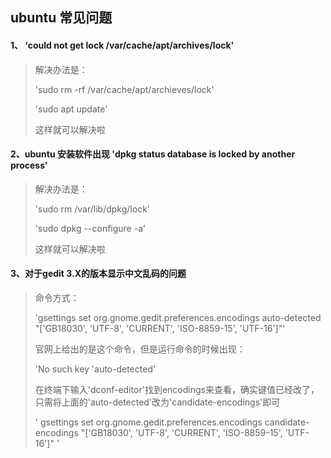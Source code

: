 ## ubuntu 常见问题

####  1、 ‘could not get lock /var/cache/apt/archives/lock'

> 解决办法是：
>
> 'sudo rm -rf /var/cache/apt/archieves/lock'
>
> 'sudo apt update'
>
> 这样就可以解决啦

#### 2、ubuntu 安装软件出现 'dpkg status database is locked by another process'

> 解决办法是：
>
> 'sudo rm /var/lib/dpkg/lock'
>
> 'sudo dpkg --configure -a'
>
> 这样就可以解决啦

#### 3、对于gedit  3.X的版本显示中文乱码的问题

> 命令方式：
>
> 'gsettings set org.gnome.gedit.preferences.encodings auto-detected "['GB18030', 'UTF-8', 'CURRENT', 'ISO-8859-15', 'UTF-16']"'
>
> 官网上给出的是这个命令，但是运行命令的时候出现：
>
> 'No such key 'auto-detected'
>
> 在终端下输入'dconf-editor'找到encodings来查看，确实键值已经改了，只需将上面的'auto-detected'改为'candidate-encodings'即可
>
> ' gsettings set org.gnome.gedit.preferences.encodings  candidate-encodings "['GB18030', 'UTF-8', 'CURRENT', 'ISO-8859-15', 'UTF-16']" '


